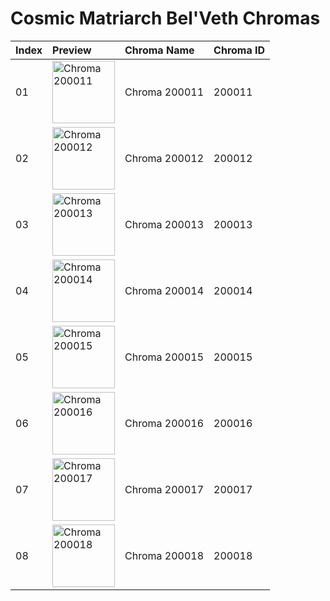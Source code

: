 # Cosmic Matriarch Bel'Veth Chromas

| Index | Preview | Chroma Name | Chroma ID |
|:---|:---|:---|:---|
| 01 | <img src='https://raw.communitydragon.org/latest/plugins/rcp-be-lol-game-data/global/default/v1/champion-chroma-images/200/200011.png' alt='Chroma 200011' width='100'> | Chroma 200011 | 200011 |
| 02 | <img src='https://raw.communitydragon.org/latest/plugins/rcp-be-lol-game-data/global/default/v1/champion-chroma-images/200/200012.png' alt='Chroma 200012' width='100'> | Chroma 200012 | 200012 |
| 03 | <img src='https://raw.communitydragon.org/latest/plugins/rcp-be-lol-game-data/global/default/v1/champion-chroma-images/200/200013.png' alt='Chroma 200013' width='100'> | Chroma 200013 | 200013 |
| 04 | <img src='https://raw.communitydragon.org/latest/plugins/rcp-be-lol-game-data/global/default/v1/champion-chroma-images/200/200014.png' alt='Chroma 200014' width='100'> | Chroma 200014 | 200014 |
| 05 | <img src='https://raw.communitydragon.org/latest/plugins/rcp-be-lol-game-data/global/default/v1/champion-chroma-images/200/200015.png' alt='Chroma 200015' width='100'> | Chroma 200015 | 200015 |
| 06 | <img src='https://raw.communitydragon.org/latest/plugins/rcp-be-lol-game-data/global/default/v1/champion-chroma-images/200/200016.png' alt='Chroma 200016' width='100'> | Chroma 200016 | 200016 |
| 07 | <img src='https://raw.communitydragon.org/latest/plugins/rcp-be-lol-game-data/global/default/v1/champion-chroma-images/200/200017.png' alt='Chroma 200017' width='100'> | Chroma 200017 | 200017 |
| 08 | <img src='https://raw.communitydragon.org/latest/plugins/rcp-be-lol-game-data/global/default/v1/champion-chroma-images/200/200018.png' alt='Chroma 200018' width='100'> | Chroma 200018 | 200018 |

